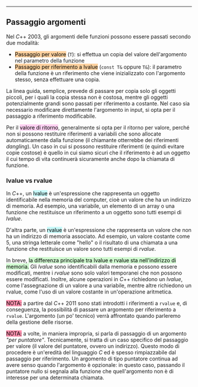 ```toc
```
---
## Passaggio argomenti
Nel $C$++ 2003, gli argomenti delle funzioni possono essere passati secondo due modalità:
 - <mark style="background: #FFB86CA6;">Passaggio per valore</mark> (`T`): si effettua un copia del valore dell'argomento nel parametro della funzione
 - <mark style="background: #FFB86CA6;">Passaggio per riferimento a lvalue</mark> (`const T&` oppure `T&`): il parametro della funzione è un riferimento che viene inizializzato con l'argomento stesso, senza effettuare una copia.

La linea guida, semplice, prevede di passare per copia solo gli oggetti piccoli, per i quali la copia stessa non è costosa, mentre gli oggetti potenzialmente grandi sono passati per riferimento a costante. Nel caso sia necessario modificare direttamente l'argomento in input, si opta per il passaggio a riferimento modificabile.

Per il <mark style="background: #FFB8EBA6;">valore di ritorno</mark>, generalmente si opta per il ritorno per valore, perché non si possono restituire riferimenti a variabili che sono allocate automaticamente dalla funzione (il chiamante otterrebbe dei riferimenti *dangling*). 
Un caso in cui si possono restituire riferimenti (e quindi evitare copie costose) è quello in cui siamo sicuri che il riferimento è ad un oggetto il cui tempo di vita continuerà sicuramente anche dopo la chiamata di funzione.

### lvalue vs rvalue
In $C$++, un <mark style="background: #ABF7F7A6;">lvalue</mark> è un'espressione che rappresenta un oggetto identificabile nella memoria del computer, cioè un valore che ha un indirizzo di memoria. Ad esempio, una variabile, un elemento di un array o una funzione che restituisce un riferimento a un oggetto sono tutti esempi di *lvalue*.

D'altra parte, un <mark style="background: #ABF7F7A6;">rvalue</mark> è un'espressione che rappresenta un valore che non ha un indirizzo di memoria associato. Ad esempio, un valore costante come 5, una stringa letterale come "hello" o il risultato di una chiamata a una funzione che restituisce un valore sono tutti esempi di *rvalue*.

In breve, <mark style="background: #BBFABBA6;">la differenza principale tra lvalue e rvalue sta nell'indirizzo di memoria.</mark> Gli *lvalue* sono identificabili dalla memoria e possono essere modificati, mentre i *rvalue* sono solo valori temporanei che non possono essere modificati. Inoltre, alcune operazioni in $C$++ richiedono un *lvalue*, come l'assegnazione di un valore a una variabile, mentre altre richiedono un rvalue, come l'uso di un valore costante in un'operazione aritmetica.

<mark style="background: #FF5582A6;">NOTA:</mark> a partire dal $C$++ 2011 sono stati introdotti i riferimenti a `rvalue` e, di conseguenza, la possibilità di passare un argomento per riferimento a `rvalue`. 
L'argomento (un po' tecnico) verrà affrontato quando parleremo della gestione delle risorse.

<mark style="background: #FF5582A6;">NOTA:</mark> a volte, in maniera impropria, si parla di passaggio di un argomento *"per puntatore"*. Tecnicamente, si tratta di un caso specifico del passaggio per valore (il valore del puntatore,
ovvero un indirizzo). Questo modo di procedere è un'eredità del linguaggio $C$ ed è spesso rimpiazzabile dal passaggio per riferimento.
Un argomento di tipo puntatore continua ad avere senso quando l'argomento è opzionale: in questo caso, passando il puntatore nullo si segnala alla funzione che quell'argomento non è di interesse per una determinata chiamata.